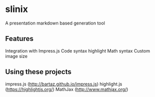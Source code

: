 # slinix
A presentation markdown based generation tool

## Features

Integration with Impress.js
Code syntax highlight
Math syntax
Custom image size

## Using these projects

impress.js (http://bartaz.github.io/impress.js)
highlight.js (https://highlightjs.org/)
MathJax (http://www.mathjax.org/)
